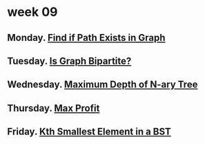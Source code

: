 # week 09

## Monday. [Find if Path Exists in Graph](https://leetcode.com/problems/find-if-path-exists-in-graph/?envType=problem-list-v2&envId=graph)

## Tuesday. [Is Graph Bipartite?](https://leetcode.com/problems/is-graph-bipartite/description/?envType=problem-list-v2&envId=graph)

## Wednesday. [Maximum Depth of N-ary Tree](https://leetcode.com/problems/maximum-depth-of-n-ary-tree/description/?envType=problem-list-v2&envId=tree)

## Thursday. [Max Profit](https://app.codility.com/programmers/lessons/9-maximum_slice_problem/max_profit/)

## Friday. [Kth Smallest Element in a BST](https://leetcode.com/problems/kth-smallest-element-in-a-bst/description/)
